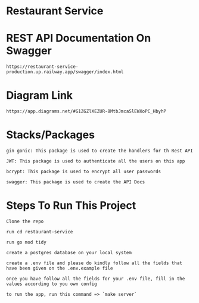 # Restaurant Service


# REST API Documentation On Swagger

```
https://restaurant-service-production.up.railway.app/swagger/index.html
```

# Diagram Link

```
https://app.diagrams.net/#G1ZGZlXEZUR-8MtbJmcaSlEWXoPC_HbyhP
```

# Stacks/Packages

```
gin gonic: This package is used to create the handlers for th Rest API

JWT: This package is used to authenticate all the users on this app

bcrypt: This package is used to encrypt all user passwords

swagger: This package is used to create the API Docs

```


# Steps To Run This Project

```
Clone the repo

run cd restaurant-service

run go mod tidy

create a postgres database on your local system

create a .env file and please do kindly follow all the fields that have been given on the .env.example file

once you have follow all the fields for your .env file, fill in the values according to you own config

to run the app, run this command => `make server`

```
